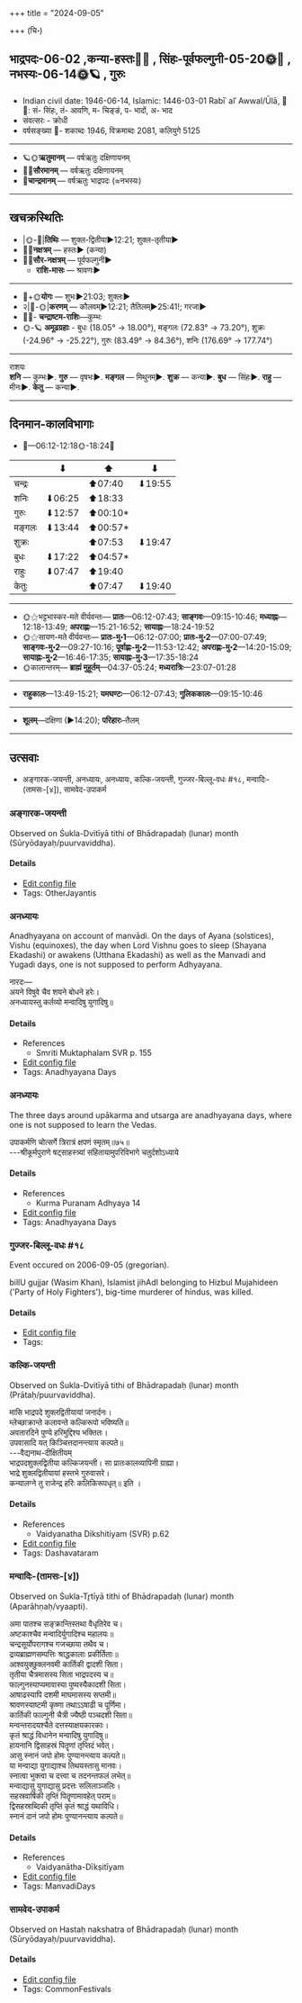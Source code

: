 +++
title = "2024-09-05"

+++
(चि॰)
## भाद्रपदः-06-02  ,कन्या-हस्तः🌛🌌  ,  सिंहः-पूर्वफल्गुनी-05-20🌞🌌  ,  नभस्यः-06-14🌞🪐  , गुरुः
- Indian civil date: 1946-06-14, Islamic: 1446-03-01 Rabīʿ alʾ Awwal/Ūlā, 🌌🌞: सं- सिंहः, तं- आवणि, म- चिङ्ङं, प- भादों, अ- भाद
- संवत्सरः - क्रोधी
- वर्षसङ्ख्या 🌛- शकाब्दः 1946, विक्रमाब्दः 2081, कलियुगे 5125
___________________
- 🪐🌞**ऋतुमानम्** — वर्षऋतुः दक्षिणायनम्
- 🌌🌞**सौरमानम्** — वर्षऋतुः दक्षिणायनम्
- 🌛**चान्द्रमानम्** — वर्षऋतुः भाद्रपदः (≈नभस्यः)
___________________


## खचक्रस्थितिः
- |🌞-🌛|**तिथिः** — शुक्ल-द्वितीया►12:21; शुक्ल-तृतीया►  
- 🌌🌛**नक्षत्रम्** — हस्तः► (कन्या)  
- 🌌🌞**सौर-नक्षत्रम्** — पूर्वफल्गुनी►  
  - **राशि-मासः** — श्रावणः► 
___________________
- 🌛+🌞**योगः** — शुभः►21:03; शुक्लः►  
- २|🌛-🌞|**करणम्** — कौलवम्►12:21; तैतिलम्►25:41!; गरजा►  
- 🌌🌛- **चन्द्राष्टम-राशिः**—कुम्भः  
- 🌞-🪐 **अमूढग्रहाः** - बुधः (18.05° → 18.00°), मङ्गलः (72.83° → 73.20°), शुक्रः (-24.96° → -25.22°), गुरुः (83.49° → 84.36°), शनिः (176.69° → 177.74°)
___________________
राशयः  
**शनि** — कुम्भः►. **गुरु** — वृषभः►. **मङ्गल** — मिथुनम्►. **शुक्र** — कन्या►. **बुध** — सिंहः►. **राहु** — मीनः►. **केतु** — कन्या►. 
___________________


## दिनमान-कालविभागाः
- 🌅—06:12-12:18🌞-18:24🌇  

|      |⬇     |⬆     |⬇     |
|------|-----|-----|------|
|चन्द्रः|     |⬆07:40 |⬇19:55 |
|शनिः   |⬇06:25 |⬆18:33 |     |
|गुरुः  |⬇12:57 |⬆00:10*|     |
|मङ्गलः |⬇13:44 |⬆00:57*|     |
|शुक्रः |     |⬆07:53 |⬇19:47 |
|बुधः   |⬇17:22 |⬆04:57*|     |
|राहुः  |⬇07:47 |⬆19:40 |     |
|केतुः  |     |⬆07:47 |⬇19:40 |
___________________
- 🌞⚝भट्टभास्कर-मते वीर्यवन्तः— **प्रातः**—06:12-07:43; **साङ्गवः**—09:15-10:46; **मध्याह्नः**—12:18-13:49; **अपराह्णः**—15:21-16:52; **सायाह्नः**—18:24-19:52  
- 🌞⚝सायण-मते वीर्यवन्तः— **प्रातः-मु॰1**—06:12-07:00; **प्रातः-मु॰2**—07:00-07:49; **साङ्गवः-मु॰2**—09:27-10:16; **पूर्वाह्णः-मु॰2**—11:53-12:42; **अपराह्णः-मु॰2**—14:20-15:09; **सायाह्नः-मु॰2**—16:46-17:35; **सायाह्नः-मु॰3**—17:35-18:24  
- 🌞कालान्तरम्— **ब्राह्मं मुहूर्तम्**—04:37-05:24; **मध्यरात्रिः**—23:07-01:28  
___________________
- **राहुकालः**—13:49-15:21; **यमघण्टः**—06:12-07:43; **गुलिककालः**—09:15-10:46  
___________________
- **शूलम्**—दक्षिणा (►14:20); **परिहारः**–तैलम्  
___________________

## उत्सवाः
- अङ्गारक-जयन्ती, अनध्यायः, अनध्यायः, कल्कि-जयन्ती, गुज्जर-बिल्लू-वधः #१८, मन्वादिः-(तामसः-[४]), सामवेद-उपाकर्म
### अङ्गारक-जयन्ती

Observed on Śukla-Dvitīyā tithi of Bhādrapadaḥ (lunar) month (Sūryōdayaḥ/puurvaviddha). 



#### Details
- [Edit config file](https://github.com/jyotisham/adyatithi/blob/master/devatA/graha/lunar_month/tithi/06/02/aGgAraka~jayantI.toml)
- Tags: OtherJayantis


### अनध्यायः



Anadhyayana on account of manvādi. On the days of Ayana (solstices), Vishu (equinoxes), the day when Lord Vishnu goes to sleep (Shayana Ekadashi) or awakens (Utthana Ekadashi) as well as the Manvadi and Yugadi days, one is not supposed to perform Adhyayana.

नारदः—  
अयने विषुवे चैव शयने बोधने हरेः।  
अनध्यायस्तु कर्तव्यो मन्वादिषु युगादिषु॥



#### Details
- References
  - Smriti Muktaphalam SVR p.  155
- [Edit config file](https://github.com/jyotisham/adyatithi/blob/master/time_focus/adhyayana/relative_event/manvAdiH~%28tAmasaH~%5B4%5D%29/offset__00/anadhyAyaH~manvAdi~4.toml)
- Tags: Anadhyayana Days


### अनध्यायः



The three days around upākarma and utsarga are anadhyayana days, where one is not supposed to learn the Vedas.

उपाकर्मणि चोत्सर्गे त्रिरात्रं क्षपणं स्मृतम्॥७५॥  
---श्रीकूर्मपुराणे षट्‌साहस्त्र्यां संहितायामुपरिविभागे चतुर्दशोऽध्याये



#### Details
- References
  - Kurma Puranam Adhyaya 14
- [Edit config file](https://github.com/jyotisham/adyatithi/blob/master/time_focus/adhyayana/relative_event/sAmavEda-upAkarma/offset__00/anadhyAyaH~sAmavEda-upAkarma~1.toml)
- Tags: Anadhyayana Days


### गुज्जर-बिल्लू-वधः #१८

Event occured on 2006-09-05 (gregorian). 

billU gujjar (Wasim Khan), Islamist jihAdI belonging to Hizbul Mujahideen ('Party of Holy Fighters'), big-time murderer of hindus, was killed.

#### Details
- [Edit config file](https://github.com/jyotisham/adyatithi/blob/master/mahApuruSha/xatra-later/gregorian/day/09/05/gujjara-billU-vadhaH.toml)
- Tags: 


### कल्कि-जयन्ती

Observed on Śukla-Dvitīyā tithi of Bhādrapadaḥ (lunar) month (Prātaḥ/puurvaviddha). 

मासि भाद्रपदे शुक्लद्वितीयायां जनार्दनः।  
म्लेच्छाक्रान्ते कलावन्ते कल्किरूपो भविष्यति॥  
अवतारदिने पुण्ये हरिमुद्दिश्य भक्तितः।  
उपवासादि यत् किञ्चित्तदानन्त्याय कल्पते॥  
---वैद्यनाथ-दीक्षितीयम्  
भाद्रपदशुक्लद्वितीया कल्किजयन्ती। सा प्रातःकालव्यापिनी ग्राह्या।   
भाद्रे शुक्लद्वितीयायां हस्तभे गुरुवासरे।  
कन्यालग्ने तु राजेन्द्र हरिः कलिकिरूपधृत्॥ इति ।



#### Details
- References
  - Vaidyanatha Dikshitiyam (SVR) p.62
- [Edit config file](https://github.com/jyotisham/adyatithi/blob/master/devatA/vaiShNava/lunar_month/tithi/06/02/kalki~jayantI.toml)
- Tags: Dashavataram


### मन्वादिः-(तामसः-[४])

Observed on Śukla-Tr̥tīyā tithi of Bhādrapadaḥ (lunar) month (Aparāhṇaḥ/vyaapti). 

अमा पातश्च सङ्क्रान्तिस्तथा वैधृतिरेव च।  
अष्टकाश्चैव मन्वादिर्युगादिश्च महालयः॥  
चन्द्रसूर्योपरागश्च गजच्छाया तथैव च।  
द्रव्यब्राह्मणसम्पत्तिः श्राद्धकालाः प्रकीर्तिताः॥  
आश्वयुक्छुक्लनवमी कार्तिकी द्वादशी सिता।  
तृतीया चैत्रमासस्य सिता भाद्रपदस्य च॥  
फाल्गुनस्याप्यमावास्या पुष्यस्यैकादशी सिता।  
आषाढस्यापि दशमी माघमासस्य सप्तमी॥  
श्रावणस्याष्टमी कृष्णा तथाऽऽषाढी च पूर्णिमा।  
कार्तिकी फाल्गुनी चैत्री ज्यैष्ठी पञ्चदशी सिता॥  
मन्वन्तरादयश्चैते दत्तस्याक्षयकारकाः।  
कृतं श्राद्धं विधानेन मन्वादिषु युगादिषु॥  
हायनानि द्विसाहस्रं पितॄणां तृप्तिदं भवेत्।  
आसु स्नानं जपो होमः पुण्यानन्त्याय कल्पते॥  
या मन्वाद्या युगाद्याश्च तिथयस्तासु मानवः।  
स्नात्वा भुक्त्वा च दत्त्वा च तदनन्तफलं लभेत्॥  
मन्वाद्यासु युगाद्यासु प्रदत्तः सलिलाञ्जलिः।  
सहस्रवार्षिकी तृप्तिं पितॄणामावहेत् पराम्॥  
द्विसहस्राब्दिकी तृप्तिं कृतं श्राद्धं यथाविधि।  
स्नानं दानं जपो होमः पुण्यानन्त्याय कल्पते॥



#### Details
- References
  - Vaidyanātha-Dīkṣitīyam
- [Edit config file](https://github.com/jyotisham/adyatithi/blob/master/time_focus/manvAdiH/lunar_month/tithi/06/03/manvAdiH~%28tAmasaH~%5B4%5D%29.toml)
- Tags: ManvadiDays


### सामवेद-उपाकर्म

Observed on Hastaḥ nakshatra of Bhādrapadaḥ (lunar) month (Sūryōdayaḥ/puurvaviddha). 



#### Details
- [Edit config file](https://github.com/jyotisham/adyatithi/blob/master/gRhya/general/lunar_month/nakshatra/06/13/sAmavEda-upAkarma.toml)
- Tags: CommonFestivals


